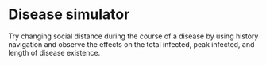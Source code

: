# Disease simulator

Try changing social distance during the course of a disease by using history navigation and observe the effects on the total infected, peak infected, and length of disease existence.